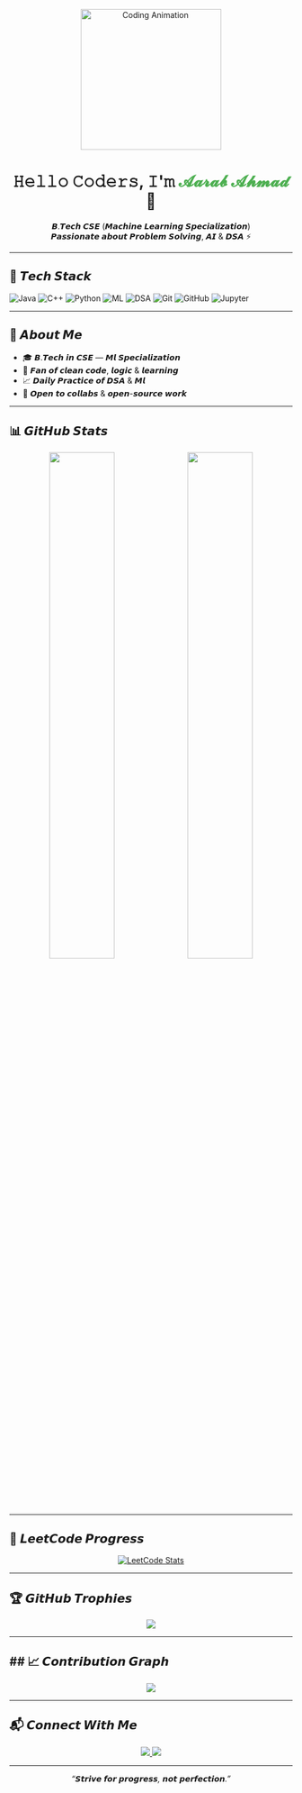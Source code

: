 <p align="center">
  <img src="https://user-images.githubusercontent.com/1016547784/30774832-0f6b248a-a090-11e7-8d27-1b22a1eb6aeb.gif" width="250" alt="Coding Animation" />
</p>

<h1 align="center">𝙷𝚎𝚕𝚕𝚘 𝙲𝚘𝚍𝚎𝚛𝚜, 𝙸'𝚖 <span style="color:#4caf50;">𝓐𝓪𝓻𝓪𝓫 𝓐𝓱𝓶𝓪𝓭</span> 👋</h1>

<p align="center">
  𝘽.𝙏𝙚𝙘𝙝 𝘾𝙎𝙀 (𝙈𝙖𝙘𝙝𝙞𝙣𝙚 𝙇𝙚𝙖𝙧𝙣𝙞𝙣𝙜 𝙎𝙥𝙚𝙘𝙞𝙖𝙡𝙞𝙯𝙖𝙩𝙞𝙤𝙣)<br/>
  𝙋𝙖𝙨𝙨𝙞𝙤𝙣𝙖𝙩𝙚 𝙖𝙗𝙤𝙪𝙩 𝙋𝙧𝙤𝙗𝙡𝙚𝙢 𝙎𝙤𝙡𝙫𝙞𝙣𝙜, 𝘼𝙄 & 𝘿𝙎𝘼 ⚡
</p>

---

## 🧰 𝙏𝙚𝙘𝙝 𝙎𝙩𝙖𝙘𝙠

<p align="center">

![Java](https://img.shields.io/badge/Java-007396?style=for-the-badge&logo=java&logoColor=white)
![C++](https://img.shields.io/badge/C++-00599C?style=for-the-badge&logo=c%2B%2B&logoColor=white)
![Python](https://img.shields.io/badge/Python-3776AB?style=for-the-badge&logo=python&logoColor=white)
![ML](https://img.shields.io/badge/Machine%20Learning-orange?style=for-the-badge)
![DSA](https://img.shields.io/badge/DSA-blue?style=for-the-badge)
![Git](https://img.shields.io/badge/Git-F05032?style=for-the-badge&logo=git)
![GitHub](https://img.shields.io/badge/GitHub-181717?style=for-the-badge&logo=github)
![Jupyter](https://img.shields.io/badge/Jupyter-F37626?style=for-the-badge&logo=jupyter)

</p>

---

## 📌 𝘼𝙗𝙤𝙪𝙩 𝙈𝙚

- 🎓 𝘽.𝙏𝙚𝙘𝙝 𝙞𝙣 𝘾𝙎𝙀 — 𝙈𝙡 𝙎𝙥𝙚𝙘𝙞𝙖𝙡𝙞𝙯𝙖𝙩𝙞𝙤𝙣  
- 🤖 𝙁𝙖𝙣 𝙤𝙛 𝙘𝙡𝙚𝙖𝙣 𝙘𝙤𝙙𝙚, 𝙡𝙤𝙜𝙞𝙘 & 𝙡𝙚𝙖𝙧𝙣𝙞𝙣𝙜  
- 📈 𝘿𝙖𝙞𝙡𝙮 𝙋𝙧𝙖𝙘𝙩𝙞𝙘𝙚 𝙤𝙛 𝘿𝙎𝘼 & 𝙈𝙡  
- 🤝 𝙊𝙥𝙚𝙣 𝙩𝙤 𝙘𝙤𝙡𝙡𝙖𝙗𝙨 & 𝙤𝙥𝙚𝙣-𝙨𝙤𝙪𝙧𝙘𝙚 𝙬𝙤𝙧𝙠

---

## 📊 𝙂𝙞𝙩𝙃𝙪𝙗 𝙎𝙩𝙖𝙩𝙨

<p align="center">
  <img src="https://github-readme-stats.vercel.app/api?username=Aarab18&show_icons=true&theme=tokyonight&hide_title=true&count_private=true" width="48%" />
  <img src="https://github-readme-streak-stats.herokuapp.com/?user=Aarab18&theme=tokyonight" width="48%" />
</p>

---

## 🧠 𝙇𝙚𝙚𝙩𝘾𝙤𝙙𝙚 𝙋𝙧𝙤𝙜𝙧𝙚𝙨𝙨

<p align="center">
  <a href="https://leetcode.com/Aarab18">
    <img src="https://leetcard.jacoblin.cool/Aarab18?theme=dark&font=Ubuntu&extension=contest" alt="LeetCode Stats" />
  </a>
</p>

---

## 🏆 𝙂𝙞𝙩𝙃𝙪𝙗 𝙏𝙧𝙤𝙥𝙝𝙞𝙚𝙨

<p align="center">
  <img src="https://github-profile-trophy.vercel.app/?username=Aarab18&theme=darkhub&no-frame=true&row=1&column=7" />
</p>

---

## ## 📈 𝘾𝙤𝙣𝙩𝙧𝙞𝙗𝙪𝙩𝙞𝙤𝙣 𝙂𝙧𝙖𝙥𝙝

<p align="center">
  <img src="https://github-readme-activity-graph.vercel.app/graph?username=Aarab18&theme=tokyo-night&hide_border=true" />
</p>

---

## 📬 𝘾𝙤𝙣𝙣𝙚𝙘𝙩 𝙒𝙞𝙩𝙝 𝙈𝙚

<p align="center">
  <a href="https://www.linkedin.com/in/yourlinkedin/">
    <img src="https://img.shields.io/badge/-Aarab%20Ahmad-blue?style=for-the-badge&logo=linkedin&logoColor=white" />
  </a>
  <a href="mailto:aarabahmad@email.com">
    <img src="https://img.shields.io/badge/-Email%20Me-c14438?style=for-the-badge&logo=gmail&logoColor=white" />
  </a>
</p>

---

<p align="center"><i>“𝙎𝙩𝙧𝙞𝙫𝙚 𝙛𝙤𝙧 𝙥𝙧𝙤𝙜𝙧𝙚𝙨𝙨, 𝙣𝙤𝙩 𝙥𝙚𝙧𝙛𝙚𝙘𝙩𝙞𝙤𝙣.”</i></p>
